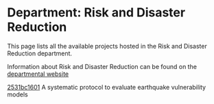 # Department: **Risk and Disaster Reduction**

This page lists all the available projects hosted in the Risk and Disaster Reduction department.

Information about Risk and Disaster Reduction can be found on the [departmental website](https://www.ucl.ac.uk/risk-disaster-reduction)

[2531bc1601](../projects/2531bc1601.md) A systematic protocol to evaluate earthquake vulnerability models

